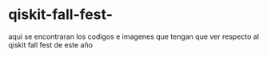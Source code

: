 # qiskit-fall-fest-
aqui se encontraran los codigos e imagenes que tengan que ver respecto al qiskit fall fest de este año
